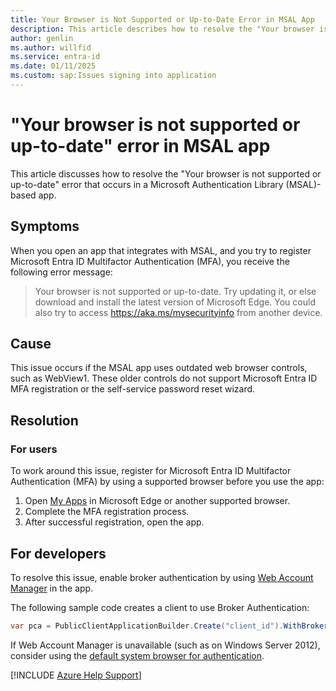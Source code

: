 ```yaml
---
title: Your Browser is Not Supported or Up-to-Date Error in MSAL App
description: This article describes how to resolve the "Your browser is not supported or up-to-date" error when you use an app that integrates with MSAL.
author: genlin
ms.author: willfid
ms.service: entra-id
ms.date: 01/11/2025
ms.custom: sap:Issues signing into application
---
```


# "Your browser is not supported or up-to-date" error in MSAL app

This article discusses how to resolve the "Your browser is not supported or up-to-date" error that occurs in a Microsoft Authentication Library (MSAL)-based app.

## Symptoms

When you open an app that integrates with MSAL, and you try to register Microsoft Entra ID Multifactor Authentication (MFA), you receive the following error message:

>Your browser is not supported or up-to-date. Try updating it, or else download and install the latest version of Microsoft Edge.
You could also try to access https://aka.ms/mysecurityinfo from another device.

## Cause

This issue occurs if the MSAL app uses outdated web browser controls, such as WebView1. These older controls do not support Microsoft Entra ID MFA registration or the self-service password reset wizard.

## Resolution

### For users

To work around this issue, register for Microsoft Entra ID Multifactor Authentication (MFA) by using a supported browser before you use the app:

1. Open [My Apps](https://myapps.microsoft.com) in Microsoft Edge or another supported browser.
2. Complete the MFA registration process.
3. After successful registration, open the app.

## For developers

To resolve this issue, enable broker authentication by using [Web Account Manager](/entra/identity-platform/scenario-desktop-acquire-token-wam) in the app.

The following sample code creates a client to use Broker Authentication:

```csharp
var pca = PublicClientApplicationBuilder.Create("client_id").WithBroker(new BrokerOptions(BrokerOptions.OperatingSystems.Windows))
```

If Web Account Manager is unavailable (such as on Windows Server 2012), consider using the [default system browser for authentication](/entra/msal/dotnet/acquiring-tokens/using-web-browsers#how-to-use-the-default-system-browser).

[!INCLUDE [Azure Help Support](../../../includes/azure-help-support.md)]

